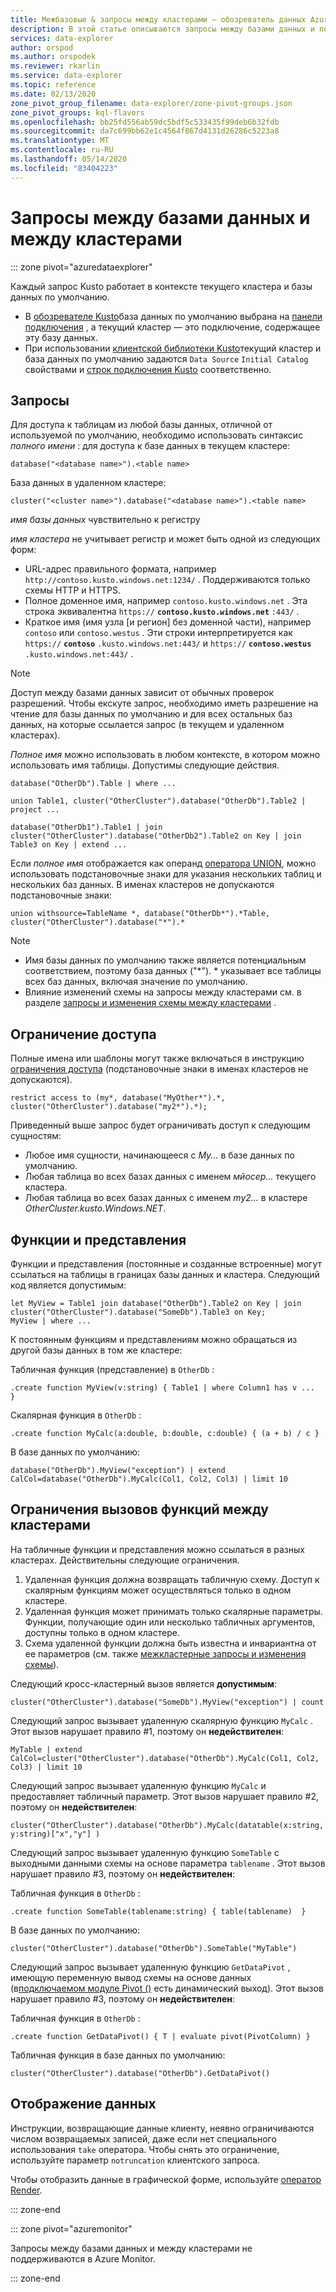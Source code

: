 ```yaml
---
title: Межбазовые & запросы между кластерами — обозреватель данных Azure
description: В этой статье описываются запросы между базами данных и перекрестными кластерами в Azure обозреватель данных.
services: data-explorer
author: orspod
ms.author: orspodek
ms.reviewer: rkarlin
ms.service: data-explorer
ms.topic: reference
ms.date: 02/13/2020
zone_pivot_group_filename: data-explorer/zone-pivot-groups.json
zone_pivot_groups: kql-flavors
ms.openlocfilehash: bb25fd556ab59dc5bdf5c533435f99deb6b32fdb
ms.sourcegitcommit: da7c699bb62e1c4564f867d4131d26286c5223a8
ms.translationtype: MT
ms.contentlocale: ru-RU
ms.lasthandoff: 05/14/2020
ms.locfileid: "83404223"
---
```

# <a name="cross-database-and-cross-cluster-queries"></a>Запросы между базами данных и между кластерами

::: zone pivot="azuredataexplorer"

Каждый запрос Kusto работает в контексте текущего кластера и базы данных по умолчанию.
* В [обозревателе Kusto](../tools/kusto-explorer.md)база данных по умолчанию выбрана на [панели подключения](../tools/kusto-explorer.md#connections-panel) , а текущий кластер — это подключение, содержащее эту базу данных.
* При использовании [клиентской библиотеки Kusto](../api/netfx/about-kusto-data.md)текущий кластер и база данных по умолчанию задаются `Data Source` `Initial Catalog` свойствами и [строк подключения Kusto](../api/connection-strings/kusto.md) соответственно.

## <a name="queries"></a>Запросы
Для доступа к таблицам из любой базы данных, отличной от используемой по умолчанию, необходимо использовать синтаксис *полного имени* : для доступа к базе данных в текущем кластере:
```kusto
database("<database name>").<table name>
```
База данных в удаленном кластере:
```kusto
cluster("<cluster name>").database("<database name>").<table name>
```

*имя базы данных* чувствительно к регистру

*имя кластера* не учитывает регистр и может быть одной из следующих форм:
* URL-адрес правильного формата, например `http://contoso.kusto.windows.net:1234/` . Поддерживаются только схемы HTTP и HTTPS.
* Полное доменное имя, например `contoso.kusto.windows.net` . Эта строка эквивалентна `https://` **`contoso.kusto.windows.net`** `:443/` .
* Краткое имя (имя узла [и регион] без доменной части), например `contoso` или `contoso.westus` . Эти строки интерпретируется как `https://` **`contoso`** `.kusto.windows.net:443/` и `https://` **`contoso.westus`** `.kusto.windows.net:443/` .

> [!NOTE]
> Доступ между базами данных зависит от обычных проверок разрешений.
> Чтобы екскуте запрос, необходимо иметь разрешение на чтение для базы данных по умолчанию и для всех остальных баз данных, на которые ссылается запрос (в текущем и удаленном кластерах).

*Полное имя* можно использовать в любом контексте, в котором можно использовать имя таблицы.
Допустимы следующие действия.

```kusto
database("OtherDb").Table | where ...

union Table1, cluster("OtherCluster").database("OtherDb").Table2 | project ...

database("OtherDb1").Table1 | join cluster("OtherCluster").database("OtherDb2").Table2 on Key | join Table3 on Key | extend ...
```

Если *полное имя* отображается как операнд [оператора UNION](./unionoperator.md), можно использовать подстановочные знаки для указания нескольких таблиц и нескольких баз данных. В именах кластеров не допускаются подстановочные знаки:

```kusto
union withsource=TableName *, database("OtherDb*").*Table, cluster("OtherCluster").database("*").*
```

> [!NOTE]
>* Имя базы данных по умолчанию также является потенциальным соответствием, поэтому база данных ("&#42;"). * указывает все таблицы всех баз данных, включая значение по умолчанию.
>* Влияние изменений схемы на запросы между кластерами см. в разделе [запросы и изменения схемы между кластерами](../concepts/crossclusterandschemachanges.md) .

## <a name="access-restriction"></a>Ограничение доступа 
Полные имена или шаблоны могут также включаться в инструкцию [ограничения доступа](./restrictstatement.md) (подстановочные знаки в именах кластеров не допускаются).
```kusto
restrict access to (my*, database("MyOther*").*, cluster("OtherCluster").database("my2*").*);
```

Приведенный выше запрос будет ограничивать доступ к следующим сущностям:

* Любое имя сущности, начинающееся с *My...* в базе данных по умолчанию. 
* Любая таблица во всех базах данных с именем *мйосер...* текущего кластера.
* Любая таблица во всех базах данных с именем *my2...* в кластере *OtherCluster.kusto.Windows.NET*.

## <a name="functions-and-views"></a>Функции и представления

Функции и представления (постоянные и созданные встроенные) могут ссылаться на таблицы в границах базы данных и кластера. Следующий код является допустимым:

```kusto
let MyView = Table1 join database("OtherDb").Table2 on Key | join cluster("OtherCluster").database("SomeDb").Table3 on Key;
MyView | where ...
```

К постоянным функциям и представлениям можно обращаться из другой базы данных в том же кластере:

Табличная функция (представление) в `OtherDb` :

```kusto
.create function MyView(v:string) { Table1 | where Column1 has v ...  }  
```

Скалярная функция в `OtherDb` :
```kusto
.create function MyCalc(a:double, b:double, c:double) { (a + b) / c }  
```

В базе данных по умолчанию:

```kusto
database("OtherDb").MyView("exception") | extend CalCol=database("OtherDb").MyCalc(Col1, Col2, Col3) | limit 10
```

## <a name="limitations-of-cross-cluster-function-calls"></a>Ограничения вызовов функций между кластерами

На табличные функции и представления можно ссылаться в разных кластерах. Действительны следующие ограничения.

1. Удаленная функция должна возвращать табличную схему. Доступ к скалярным функциям может осуществляться только в одном кластере.
2. Удаленная функция может принимать только скалярные параметры. Функции, получающие один или несколько табличных аргументов, доступны только в одном кластере.
3. Схема удаленной функции должна быть известна и инвариантна от ее параметров (см. также [межкластерные запросы и изменения схемы](../concepts/crossclusterandschemachanges.md)).

Следующий кросс-кластерный вызов является **допустимым**:

```kusto
cluster("OtherCluster").database("SomeDb").MyView("exception") | count
```

Следующий запрос вызывает удаленную скалярную функцию `MyCalc` .
Этот вызов нарушает правило #1, поэтому он **недействителен**:

```kusto
MyTable | extend CalCol=cluster("OtherCluster").database("OtherDb").MyCalc(Col1, Col2, Col3) | limit 10
```

Следующий запрос вызывает удаленную функцию `MyCalc` и предоставляет табличный параметр.
Этот вызов нарушает правило #2, поэтому он **недействителен**:

```kusto
cluster("OtherCluster").database("OtherDb").MyCalc(datatable(x:string, y:string)["x","y"] ) 
```

Следующий запрос вызывает удаленную функцию `SomeTable` с выходными данными схемы на основе параметра `tablename` .
Этот вызов нарушает правило #3, поэтому он **недействителен**:

Табличная функция в `OtherDb` :
```kusto
.create function SomeTable(tablename:string) { table(tablename)  }  
```

В базе данных по умолчанию:
```kusto
cluster("OtherCluster").database("OtherDb").SomeTable("MyTable")
```

Следующий запрос вызывает удаленную функцию `GetDataPivot` , имеющую переменную вывод схемы на основе данных (в[подключаемом модуле Pivot ()](pivotplugin.md) есть динамический выход).
Этот вызов нарушает правило #3, поэтому он **недействителен**:

Табличная функция в `OtherDb` :
```kusto
.create function GetDataPivot() { T | evaluate pivot(PivotColumn) }  
```

Табличная функция в базе данных по умолчанию:
```kusto
cluster("OtherCluster").database("OtherDb").GetDataPivot()
```

## <a name="displaying-data"></a>Отображение данных

Инструкции, возвращающие данные клиенту, неявно ограничиваются числом возвращаемых записей, даже если нет специального использования `take` оператора. Чтобы снять это ограничение, используйте параметр `notruncation` клиентского запроса.

Чтобы отобразить данные в графической форме, используйте [оператор Render](renderoperator.md).

::: zone-end

::: zone pivot="azuremonitor"

Запросы между базами данных и между кластерами не поддерживаются в Azure Monitor.

::: zone-end
